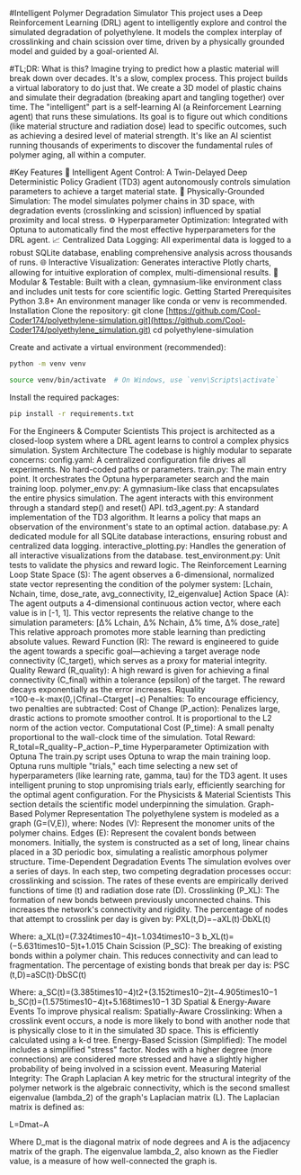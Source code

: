 #Intelligent Polymer Degradation Simulator
This project uses a Deep Reinforcement Learning (DRL) agent to intelligently explore and control the simulated degradation of polyethylene. It models the complex interplay of crosslinking and chain scission over time, driven by a physically grounded model and guided by a goal-oriented AI.

#TL;DR: What is this?
Imagine trying to predict how a plastic material will break down over decades. It's a slow, complex process. This project builds a virtual laboratory to do just that. We create a 3D model of plastic chains and simulate their degradation (breaking apart and tangling together) over time.
The "intelligent" part is a self-learning AI (a Reinforcement Learning agent) that runs these simulations. Its goal is to figure out which conditions (like material structure and radiation dose) lead to specific outcomes, such as achieving a desired level of material strength. It's like an AI scientist running thousands of experiments to discover the fundamental rules of polymer aging, all within a computer.

#Key Features
🤖 Intelligent Agent Control: A Twin-Delayed Deep Deterministic Policy Gradient (TD3) agent autonomously controls simulation parameters to achieve a target material state.
🔬 Physically-Grounded Simulation: The model simulates polymer chains in 3D space, with degradation events (crosslinking and scission) influenced by spatial proximity and local stress.
⚙️ Hyperparameter Optimization: Integrated with Optuna to automatically find the most effective hyperparameters for the DRL agent.
📈 Centralized Data Logging: All experimental data is logged to a robust SQLite database, enabling comprehensive analysis across thousands of runs.
🌐 Interactive Visualization: Generates interactive Plotly charts, allowing for intuitive exploration of complex, multi-dimensional results.
🔧 Modular & Testable: Built with a clean, gymnasium-like environment class and includes unit tests for core scientific logic.
Getting Started
Prerequisites
Python 3.8+
An environment manager like conda or venv is recommended.
Installation
Clone the repository:
git clone [https://github.com/Cool-Coder174/polyethylene-simulation.git](https://github.com/Cool-Coder174/polyethylene_simulation.git)
cd polyethylene-simulation


Create and activate a virtual environment (recommended):
```bash
python -m venv venv
```

```bash
source venv/bin/activate  # On Windows, use `venv\Scripts\activate`
```

Install the required packages:
```bash
pip install -r requirements.txt
```
For the Engineers & Computer Scientists
This project is architected as a closed-loop system where a DRL agent learns to control a complex physics simulation.
System Architecture
The codebase is highly modular to separate concerns:
config.yaml: A centralized configuration file drives all experiments. No hard-coded paths or parameters.
train.py: The main entry point. It orchestrates the Optuna hyperparameter search and the main training loop.
polymer_env.py: A gymnasium-like class that encapsulates the entire physics simulation. The agent interacts with this environment through a standard step() and reset() API.
td3_agent.py: A standard implementation of the TD3 algorithm. It learns a policy that maps an observation of the environment's state to an optimal action.
database.py: A dedicated module for all SQLite database interactions, ensuring robust and centralized data logging.
interactive_plotting.py: Handles the generation of all interactive visualizations from the database.
test_environment.py: Unit tests to validate the physics and reward logic.
The Reinforcement Learning Loop
State Space (S): The agent observes a 6-dimensional, normalized state vector representing the condition of the polymer system:
[Lchain, Nchain, time, dose_rate, avg_connectivity, l2_eigenvalue]
Action Space (A): The agent outputs a 4-dimensional continuous action vector, where each value is in [-1, 1]. This vector represents the relative change to the simulation parameters:
[Δ% Lchain, Δ% Nchain, Δ% time, Δ% dose_rate]
This relative approach promotes more stable learning than predicting absolute values.
Reward Function (R): The reward is engineered to guide the agent towards a specific goal—achieving a target average node connectivity (C_target), which serves as a proxy for material integrity.
Quality Reward (R_quality): A high reward is given for achieving a final connectivity (C_final) within a tolerance (epsilon) of the target. The reward decays exponentially as the error increases.
Rquality​=100⋅e−k⋅max(0,∣Cfinal​−Ctarget​∣−ϵ)
Penalties: To encourage efficiency, two penalties are subtracted:
Cost of Change (P_action): Penalizes large, drastic actions to promote smoother control. It is proportional to the L2 norm of the action vector.
Computational Cost (P_time): A small penalty proportional to the wall-clock time of the simulation.
Total Reward: R_total=R_quality−P_action−P_time
Hyperparameter Optimization with Optuna
The train.py script uses Optuna to wrap the main training loop. Optuna runs multiple "trials," each time selecting a new set of hyperparameters (like learning rate, gamma, tau) for the TD3 agent. It uses intelligent pruning to stop unpromising trials early, efficiently searching for the optimal agent configuration.
For the Physicists & Material Scientists
This section details the scientific model underpinning the simulation.
Graph-Based Polymer Representation
The polyethylene system is modeled as a graph (G=(V,E)), where:
Nodes (V): Represent the monomer units of the polymer chains.
Edges (E): Represent the covalent bonds between monomers.
Initially, the system is constructed as a set of long, linear chains placed in a 3D periodic box, simulating a realistic amorphous polymer structure.
Time-Dependent Degradation Events
The simulation evolves over a series of days. In each step, two competing degradation processes occur: crosslinking and scission. The rates of these events are empirically derived functions of time (t) and radiation dose rate (D).
Crosslinking (P_XL): The formation of new bonds between previously unconnected chains. This increases the network's connectivity and rigidity. The percentage of nodes that attempt to crosslink per day is given by:
PXL​(t,D)=−aXL​(t)⋅DbXL​(t)

Where:
a_XL(t)=(7.324times10−4)t−1.034times10−3
b_XL(t)=(−5.631times10−5)t+1.015
Chain Scission (P_SC): The breaking of existing bonds within a polymer chain. This reduces connectivity and can lead to fragmentation. The percentage of existing bonds that break per day is:
PSC​(t,D)=aSC​(t)⋅DbSC​(t)

Where:
a_SC(t)=(3.385times10−4)t2+(3.152times10−2)t−4.905times10−1
b_SC(t)=(1.575times10−4)t+5.168times10−1
3D Spatial & Energy-Aware Events
To improve physical realism:
Spatially-Aware Crosslinking: When a crosslink event occurs, a node is more likely to bond with another node that is physically close to it in the simulated 3D space. This is efficiently calculated using a k-d tree.
Energy-Based Scission (Simplified): The model includes a simplified "stress" factor. Nodes with a higher degree (more connections) are considered more stressed and have a slightly higher probability of being involved in a scission event.
Measuring Material Integrity: The Graph Laplacian
A key metric for the structural integrity of the polymer network is the algebraic connectivity, which is the second smallest eigenvalue (lambda_2) of the graph's Laplacian matrix (L).
The Laplacian matrix is defined as:

L=Dmat​−A

Where D_mat is the diagonal matrix of node degrees and A is the adjacency matrix of the graph.
The eigenvalue lambda_2, also known as the Fiedler value, is a measure of how well-connected the graph is.
